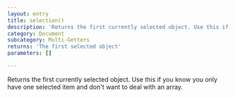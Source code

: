 ```yaml
---
layout: entry
title: selection()
description: 'Returns the first currently selected object. Use this if you know you only have one selected item and don''t want to deal with an array.'
category: Document
subcategory: Multi-Getters
returns: 'The first selected object'
parameters: []

---
```

Returns the first currently selected object. Use this if you know you only have one selected item and don't want to deal with an array.